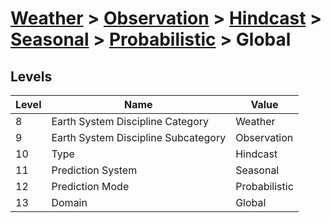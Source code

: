 # [Weather](../../../../..) > [Observation](../../../..) > [Hindcast](../../..) > [Seasonal](../..) > [Probabilistic](..) > Global

## Levels

| Level | Name | Value |
|-----|-----|-----|
| 8 | Earth System Discipline Category | Weather |
| 9 | Earth System Discipline Subcategory | Observation |
| 10 | Type | Hindcast |
| 11 | Prediction System | Seasonal |
| 12 | Prediction Mode | Probabilistic |
| 13 | Domain | Global |
